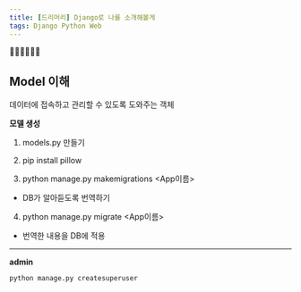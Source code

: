 ```yaml
---
title: [드리머리] Django로 나를 소개해볼게
tags: Django Python Web
---
```


:ghost::ghost::ghost::star2::star2::star2:

Model 이해
---
데이터에 접속하고 관리할 수 있도록 도와주는 객체 

**모델 생성**

1. models.py 만들기

2. pip install pillow

3. python manage.py makemigrations <App이름>
  - DB가 알아듣도록 번역하기
4. python manage.py migrate <App이름>
  - 번역한 내용을 DB에 적용

-------------
**admin**
```python
python manage.py createsuperuser
```

